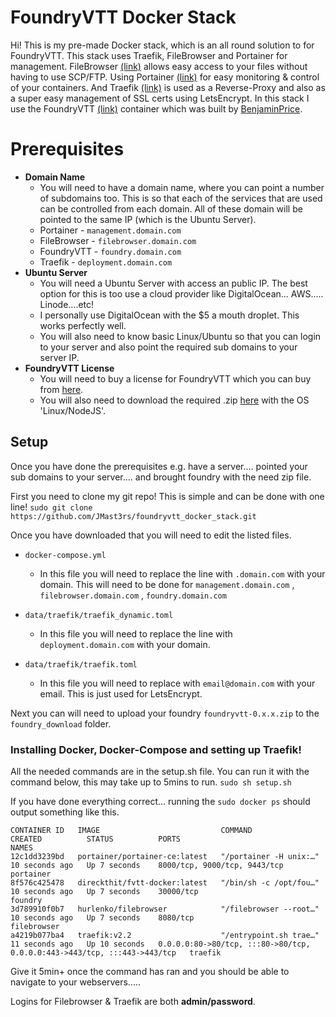 # FoundryVTT Docker Stack

Hi! This is my pre-made Docker stack, which is an all round solution to for FoundryVTT. This stack uses Traefik, FileBrowser and Portainer for management. FileBrowser  [(link)](https://github.com/hurlenko/filebrowser-docker) allows easy access to your files without having to use SCP/FTP. Using Portainer [(link)](https://github.com/portainer/portainer) for easy monitoring & control of your containers. And Traefik [(link)](https://github.com/traefik/traefik) is used as a Reverse-Proxy and also as a super easy management of SSL certs using LetsEncrypt. In this stack I use the FoundryVTT [(link)](https://github.com/BenjaminPrice/fvtt-docker) container which was built by [BenjaminPrice](https://github.com/BenjaminPrice/fvtt-docker/commits?author=BenjaminPrice "View all commits by BenjaminPrice").


# Prerequisites

- **Domain Name**
	- You will need to have a domain name, where you can point a number of subdomains too. This is so that each of the services that are used can be controlled from each domain. All of these domain will be pointed to the same IP (which is the Ubuntu Server).
	- Portainer - `management.domain.com`
	- FileBrowser - `filebrowser.domain.com`
	- FoundryVTT - `foundry.domain.com`
	- Traefik - `deployment.domain.com`
- **Ubuntu Server**
	- You will need a Ubuntu Server with access an public IP. The best option for this is too use a cloud provider like DigitalOcean... AWS..... Linode....etc! 
	- I personally use DigitalOcean with the $5 a mouth droplet. This works perfectly well.
	- You will also need to know basic Linux/Ubuntu so that you can login to your server and also point the required sub domains to your server IP.
- **FoundryVTT License**
	- You will need to buy a license for FoundryVTT which you can buy from [here](https://foundryvtt.com/).
	- You will also need to download the required .zip [here](https://foundryvtt.com/community/jmast3rs/licenses) with the OS 'Linux/NodeJS'.


## Setup
Once you have done the prerequisites e.g. have a server.... pointed your sub domains to your server.... and brought foundry with the need zip file.

First you need to clone my git repo! This is simple and can be done with one line!
`sudo git clone https://github.com/JMast3rs/foundryvtt_docker_stack.git`

Once you have downloaded that you will need to edit the listed files.
- `docker-compose.yml`
	- In this file you will need to replace the line with `.domain.com` with your domain. This will need to be done for `management.domain.com` , `filebrowser.domain.com` , `foundry.domain.com` 
	
- `data/traefik/traefik_dynamic.toml`
	- In this file you will need to replace the line with `deployment.domain.com` with your domain.

- `data/traefik/traefik.toml`
	- In this file you will need to replace with `email@domain.com` with your email. This is just used for LetsEncrypt.


Next you can will need to upload your foundry `foundryvtt-0.x.x.zip` to the `foundry_download` folder.

### Installing Docker, Docker-Compose and setting up Traefik!

All the needed commands are in the setup.sh file. You can run it with the command below, this may take up to 5mins to run.
`sudo sh setup.sh`

If you have done everything correct... running the `sudo docker ps` should output something like this.
```root@ubuntu-development-1:~/foundryvtt_docker_stack# sudo docker ps
CONTAINER ID   IMAGE                           COMMAND                  CREATED          STATUS          PORTS                                                                      NAMES
12c1dd3239bd   portainer/portainer-ce:latest   "/portainer -H unix:…"   10 seconds ago   Up 7 seconds    8000/tcp, 9000/tcp, 9443/tcp                                               portainer
8f576c425478   direckthit/fvtt-docker:latest   "/bin/sh -c /opt/fou…"   10 seconds ago   Up 7 seconds    30000/tcp                                                                  foundry
3d789910f0b7   hurlenko/filebrowser            "/filebrowser --root…"   10 seconds ago   Up 7 seconds    8080/tcp                                                                   filebrowser
a4219b077ba4   traefik:v2.2                    "/entrypoint.sh trae…"   11 seconds ago   Up 10 seconds   0.0.0.0:80->80/tcp, :::80->80/tcp, 0.0.0.0:443->443/tcp, :::443->443/tcp   traefik
```

Give it 5min+ once the command has ran and you should be able to navigate to your webservers..... 

Logins for Filebrowser & Traefik are both **admin/password**.

